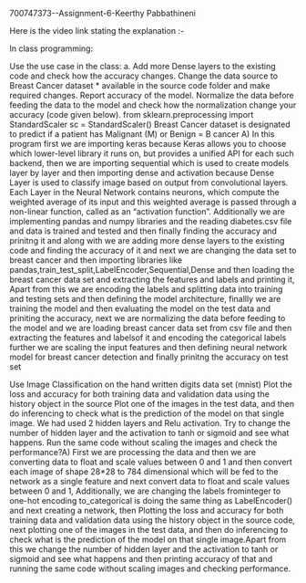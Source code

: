 700747373--Assignment-6-Keerthy Pabbathineni

Here is the video link stating the explanation :- 

In class programming:

Use the use case in the class: a. Add more Dense layers to the existing code and check how the accuracy changes.
Change the data source to Breast Cancer dataset * available in the source code folder and make required changes. Report accuracy of the model.
Normalize the data before feeding the data to the model and check how the normalization change your accuracy (code given below). from sklearn.preprocessing import StandardScaler sc = StandardScaler() Breast Cancer dataset is designated to predict if a patient has Malignant (M) or Benign = B cancer
A) In this program first we are importing keras because Keras allows you to choose which lower-level library it runs on, but provides a unified API for each such backend, then we are importing sequential which is used to create models layer by layer and then importing dense and activation because Dense Layer is used to classify image based on output from convolutional layers. Each Layer in the Neural Network contains neurons, which compute the weighted average of its input and this weighted average is passed through a non-linear function, called as an “activation function”. Additionally we are implementing pandas and numpy libraries and the reading diabetes.csv file and data is trained and tested and then finally finding the accuracy and prinitng it and along with we are adding more dense layers to the existing code and finding the accuracy of it and next we are changing the data set to breast cancer and then importing libraries like pandas,train_test_split,LabelEncoder,Sequential,Dense and then loading the breast cancer data set and extracting the features and labels and printing it, Apart from this we are encoding the labels and splitting data into training and testing sets and then defining the model architecture, finallly we are training the model and then evaluating the model on the test data and priniting the accuracy, next we are normalizing the data before feeding to the model and we are loading breast cancer data set from csv file and then extracting the features and labelsof it and encoding the categorical labels further we are scaling the input features and then defining neural network model for breast cancer detection and finally prinitng the accuracy on test set

Use Image Classification on the hand written digits data set (mnist)
Plot the loss and accuracy for both training data and validation data using the history object in the source
Plot one of the images in the test data, and then do inferencing to check what is the prediction of the model on that single image.
We had used 2 hidden layers and Relu activation. Try to change the number of hidden layer and the activation to tanh or sigmoid and see what happens.
Run the same code without scaling the images and check the performance?​A) First we are processing the data and then we are converting data to float and scale values between 0 and 1 and then convert each image of shape 28*28 to 784 dimensional which will be fed to the network as a single feature and next convert data to float and scale values between 0 and 1, Additionally, we are changing the labels frominteger to one-hot encoding to_categorical is doing the same thing as LabelEncoder() and next creating a network, then Plotting the loss and accuracy for both training data and validation data using the history object in the source code, next plotting one of the images in the test data, and then do inferencing to check what is the prediction of the model on that single image.Apart from this we change the number of hidden layer and the activation to tanh or sigmoid and see what happens and then printing accuracy of that and running the same code without scaling images and checking performance.
